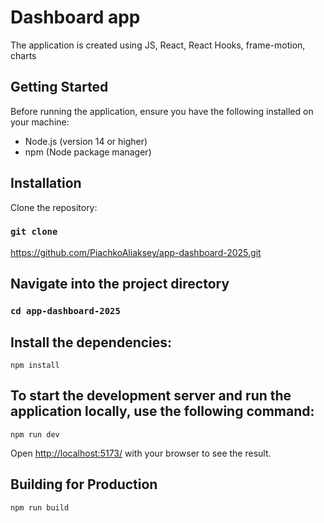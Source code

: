 # Dashboard app

The application is created using JS, React, React Hooks, frame-motion, charts



## Getting Started

Before running the application, ensure you have the following installed on your machine:

- Node.js (version 14 or higher)
- npm (Node package manager)

##  Installation

Clone the repository:

### `git clone`

https://github.com/PiachkoAliaksey/app-dashboard-2025.git

## Navigate into the project directory

### `cd app-dashboard-2025`

## Install the dependencies:

`npm install`

## To start the development server and run the application locally, use the following command:

`npm run dev`

Open [http://localhost:5173/](http://localhost:5173/) with your browser to see the result.

## Building for Production

`npm run build`
